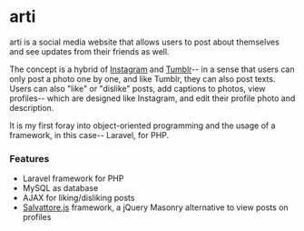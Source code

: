 # arti
arti is a social media website that allows users to post about themselves and see updates from their friends as well.

The concept is a hybrid of <a href="https://www.instagram.com/">Instagram</a> and <a href="https://www.tumblr.com/login">Tumblr</a>-- in a sense that users can only post a photo one by one, and like Tumblr, they can also post texts. Users can also "like" or "dislike" posts, add captions to photos, view profiles-- which are designed like Instagram, and edit their profile photo and description.

It is my first foray into object-oriented programming and the usage of a framework, in this case-- Laravel, for PHP.

<h3>Features</h3>
<ul>
<li>Laravel framework for PHP</li>
<li>MySQL as database</li>
<li>AJAX for liking/disliking posts</li>
<li><a href="http://salvattore.com/" target="_blank">Salvattore.js</a> framework, a jQuery Masonry alternative to view posts on profiles</li>
